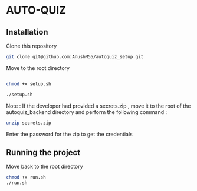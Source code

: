 # AUTO-QUIZ 

## Installation

Clone this repository
```bash
git clone git@github.com:AnushM55/autoquiz_setup.git
```
Move to the root directory

```bash

chmod +x setup.sh

./setup.sh

```
Note : If the developer had provided a secrets.zip , move it to the root of the autoquiz_backend directory
and perform the following command : 

```bash
unzip secrets.zip

```
Enter the password for the zip to get the credentials


## Running the project


Move back to the root directory 


```bash 
chmod +x run.sh
./run.sh

```
